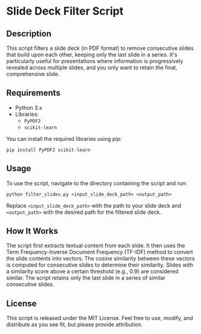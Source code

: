 
# Slide Deck Filter Script

## Description
This script filters a slide deck (in PDF format) to remove consecutive slides that build upon each other, keeping only the last slide in a series. It's particularly useful for presentations where information is progressively revealed across multiple slides, and you only want to retain the final, comprehensive slide.

## Requirements
- Python 3.x
- Libraries: 
  - `PyPDF2`
  - `scikit-learn`

You can install the required libraries using pip:
```
pip install PyPDF2 scikit-learn
```

## Usage
To use the script, navigate to the directory containing the script and run:
```
python filter_slides.py <input_slide_deck_path> <output_path>
```
Replace `<input_slide_deck_path>` with the path to your slide deck and `<output_path>` with the desired path for the filtered slide deck.

## How It Works
The script first extracts textual content from each slide. It then uses the Term Frequency-Inverse Document Frequency (TF-IDF) method to convert the slide contents into vectors. The cosine similarity between these vectors is computed for consecutive slides to determine their similarity. Slides with a similarity score above a certain threshold (e.g., 0.9) are considered similar. The script retains only the last slide in a series of similar consecutive slides.

## License
This script is released under the MIT License. Feel free to use, modify, and distribute as you see fit, but please provide attribution.
